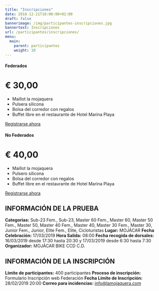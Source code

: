 ```yaml
---
title: "Inscripciones"
date: 2018-12-21T10:00:00+02:00
draft: false
bannerimage: /img/participantes-inscripciones.jpg
bannertext: Inscripciones
url: /participantes/inscripciones/
menu:
  main:
    parent: participantes
    weight: 10
---
```


<div class="card-deck mb-3 text-center">
    <div class="card text-white bg-primary mb-4 box-shadow">
        <div class="card-header">
            <h4 class="my-0 font-weight-normal">Federados</h4>
        </div>
        <div class="card-body">
            <h1 class="card-title pricing-card-title">€ 30,00</h1>
            <ul class="list-unstyled mt-3 mb-4">
                <li>Maillot la mojaquera</li>
                <li>Pulsera silicona</li>
                <li>Bolsa del corredor con regalos</li>
                <li>Buffet libre en el restaurante de Hotel Marina Playa</li>
            </ul>
            <a href="https://andaluciaciclismo.com/index.php/smartweb/inscripciones/prueba/12080-LA-MOJAQUERA" class="btn btn-lg btn-block btn-warning">
                Registrarse ahora
            </a>
        </div>
    </div>
    <div class="card text-white bg-primary mb-4 box-shadow">
        <div class="card-header">
            <h4 class="my-0 font-weight-normal">No Federados</h4>
        </div>
        <div class="card-body">
            <h1 class="card-title pricing-card-title">€ 40,00</h1>
            <ul class="list-unstyled mt-3 mb-4">
                <li>Maillot la mojaquera</li>
                <li>Pulsero silicona</li>
                <li>Bolsa del corredor con regalos</li>
                <li>Buffet libre en el restaurante de Hotel Marina Playa</li>
            </ul>
            <a href="https://andaluciaciclismo.com/index.php/smartweb/inscripciones/prueba/12080-LA-MOJAQUERA" class="btn btn-lg btn-block btn-warning">
                Registrarse ahora
            </a>
        </div>
    </div>
</div>


## INFORMACIÓN DE LA PRUEBA

**Categorias:** Sub-23 Fem., Sub-23, Master 60 Fem., Master 60, Master 50 Fem., Master 50, Master 40 Fem., Master 40, 
Master 30 Fem., Master 30, Junior Fem., Junior, Elite Fem., Elite, Cicloturistas
**Lugar:** MOJÁCAR
**Fecha Celebración:** 17/03/2019 
**Hora Salida:** 08:00
**Fecha recogida de dorsales:** 16/03/2019 desde 17:30 hasta 20:30 y 17/03/2019 desde 6:30 hasta 7:30
**Organizador:** MOJÁCAR BIKE CCD C.D.

## INFORMACIÓN DE LA INSCRIPCIÓN

**Límite de participantes:** 400 participantes
**Proceso de inscripción:** Formulario Inscripción web Federación
**Fecha Límite de Inscripción:** 28/02/2019 20:00
**Correo para incidencias:** info@lamojaquera.com
